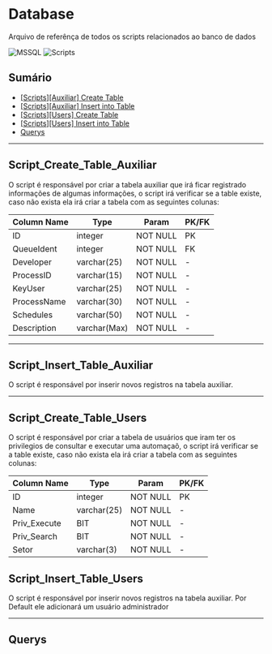 # Database
Arquivo de referênça de todos os scripts relacionados ao banco de dados


![MSSQL](https://img.shields.io/badge/MMSQL-2019-blue)
![Scripts](https://img.shields.io/badge/Scripts-SQL-red)

## Sumário

* [[Scripts][Auxiliar] Create Table](#Script_Create_Table_Auxiliar)
* [[Scripts][Auxiliar] Insert into Table](#Script_Create_Table_Auxiliar)
* [[Scripts][Users] Create Table](#Script_Create_Table_Users)
* [[Scripts][Users] Insert into Table](#Script_Insert_Table_Users)
* [Querys](#Querys)
------------------------------------

## Script_Create_Table_Auxiliar

O script é responsável por criar a tabela auxiliar que irá ficar registrado informações de algumas informações, o script irá verificar se a table existe, caso não exista ela irá criar a tabela com as seguintes colunas:

| Column Name | Type         | Param    | PK/FK |
|-------------|--------------|----------|-------|
| ID          | integer      | NOT NULL | PK    |
| QueueIdent  | integer      | NOT NULL | FK    |
| Developer   | varchar(25)  | NOT NULL | -     |
| ProcessID   | varchar(15)  | NOT NULL | -     |
| KeyUser     | varchar(25)  | NOT NULL | -     |
| ProcessName | varchar(30)  | NOT NULL | -     |
| Schedules   | varchar(50)  | NOT NULL | -     |
| Description | varchar(Max) | NOT NULL | -     |
----------------------------------
## Script_Insert_Table_Auxiliar

O script é responsável por inserir novos registros na tabela auxiliar.

---------------------------------

## Script_Create_Table_Users

O script é responsável por criar a tabela de usuários que iram ter os privilegios de consultar e executar uma automaçaõ, o script irá verificar se a table existe, caso não exista ela irá criar a tabela com as seguintes colunas:

| Column Name  | Type        | Param    | PK/FK |
|--------------|-------------|----------|-------|
| ID           | integer     | NOT NULL | PK    |
| Name         | varchar(25) | NOT NULL | -     |
| Priv_Execute | BIT         | NOT NULL | -     |
| Priv_Search  | BIT         | NOT NULL | -     |
| Setor        | varchar(3)  | NOT NULL | -     |


## Script_Insert_Table_Users

O script é responsável por inserir novos registros na tabela auxiliar.
Por Default ele adicionará um usuário administrador
_________________
## Querys